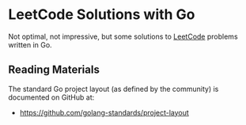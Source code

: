 # LeetCode Solutions with Go

Not optimal, not impressive, but some solutions to [LeetCode](https://leetcode.com/) problems written in Go.

## Reading Materials

The standard Go project layout (as defined by the community) is documented on GitHub at:

- https://github.com/golang-standards/project-layout
